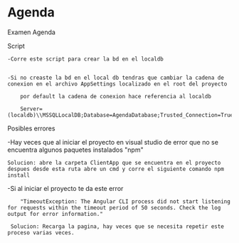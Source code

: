 # Agenda
Examen Agenda

Script

	-Corre este script para crear la bd en el localdb


	-Si no creaste la bd en el local db tendras que cambiar la cadena de conexion en el archivo AppSettings localizado en el root del proyecto

		por default la cadena de conexion hace referencia al localdb

		Server=(localdb)\\MSSQLLocalDB;Database=AgendaDatabase;Trusted_Connection=True;MultipleActiveResultSets=true

	
Posibles errores

-Hay veces que al iniciar el proyecto en visual studio de error que no se encuentra algunos paquetes instalados "npm"
 
    Solucion: abre la carpeta ClientApp que se encuentra en el proyecto despues desde esta ruta abre un cmd y corre el siguiente comando npm install

-Si al iniciar el proyecto te da este error

		"TimeoutException: The Angular CLI process did not start listening for requests within the timeout period of 50 seconds. Check the log output for error information."

	 Solucion: Recarga la pagina, hay veces que se necesita repetir este proceso varias veces.
